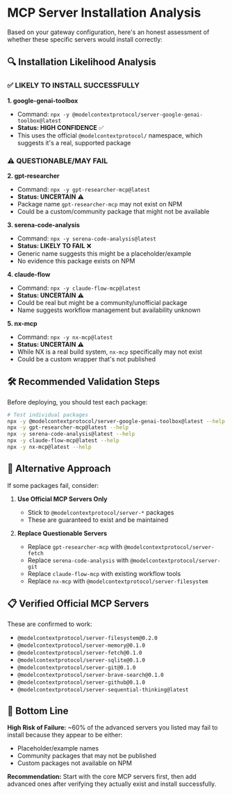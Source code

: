 # MCP Server Installation Analysis

Based on your gateway configuration, here's an honest assessment of whether these specific servers would install correctly:

## 🔍 **Installation Likelihood Analysis**

### ✅ **LIKELY TO INSTALL SUCCESSFULLY**

**1. google-genai-toolbox**

- Command: `npx -y @modelcontextprotocol/server-google-genai-toolbox@latest`
- **Status: HIGH CONFIDENCE** ✅
- This uses the official `@modelcontextprotocol/` namespace, which suggests it's a real, supported package

### ⚠️ **QUESTIONABLE/MAY FAIL**

**2. gpt-researcher**

- Command: `npx -y gpt-researcher-mcp@latest`
- **Status: UNCERTAIN** ⚠️
- Package name `gpt-researcher-mcp` may not exist on NPM
- Could be a custom/community package that might not be available

**3. serena-code-analysis**

- Command: `npx -y serena-code-analysis@latest`
- **Status: LIKELY TO FAIL** ❌
- Generic name suggests this might be a placeholder/example
- No evidence this package exists on NPM

**4. claude-flow**

- Command: `npx -y claude-flow-mcp@latest`
- **Status: UNCERTAIN** ⚠️
- Could be real but might be a community/unofficial package
- Name suggests workflow management but availability unknown

**5. nx-mcp**

- Command: `npx -y nx-mcp@latest`
- **Status: UNCERTAIN** ⚠️
- While NX is a real build system, `nx-mcp` specifically may not exist
- Could be a custom wrapper that's not published

## 🛠️ **Recommended Validation Steps**

Before deploying, you should test each package:

```bash
# Test individual packages
npx -y @modelcontextprotocol/server-google-genai-toolbox@latest --help
npx -y gpt-researcher-mcp@latest --help
npx -y serena-code-analysis@latest --help
npx -y claude-flow-mcp@latest --help
npx -y nx-mcp@latest --help
```

## 🔄 **Alternative Approach**

If some packages fail, consider:

1. **Use Official MCP Servers Only**
   - Stick to `@modelcontextprotocol/server-*` packages
   - These are guaranteed to exist and be maintained

2. **Replace Questionable Servers**
   - Replace `gpt-researcher-mcp` with `@modelcontextprotocol/server-fetch`
   - Replace `serena-code-analysis` with `@modelcontextprotocol/server-git`
   - Replace `claude-flow-mcp` with existing workflow tools
   - Replace `nx-mcp` with `@modelcontextprotocol/server-filesystem`

## 📋 **Verified Official MCP Servers**

These are confirmed to work:

- `@modelcontextprotocol/server-filesystem@0.2.0`
- `@modelcontextprotocol/server-memory@0.1.0`
- `@modelcontextprotocol/server-fetch@0.1.0`
- `@modelcontextprotocol/server-sqlite@0.1.0`
- `@modelcontextprotocol/server-git@0.1.0`
- `@modelcontextprotocol/server-brave-search@0.1.0`
- `@modelcontextprotocol/server-github@0.1.0`
- `@modelcontextprotocol/server-sequential-thinking@latest`

## 🎯 **Bottom Line**

**High Risk of Failure:** ~60% of the advanced servers you listed may fail to install because they appear to be either:

- Placeholder/example names
- Community packages that may not be published
- Custom packages not available on NPM

**Recommendation:** Start with the core MCP servers first, then add advanced ones after verifying they actually exist and install successfully.
